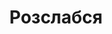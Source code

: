 ---
layout: archive_film
permalink: ua/archive/2020/extra-short/relax-and-mallow-out

title: Розслабся
director: Clara Chou
country: США
description: Маршмелоу чілять у їхньому маленькому особливому світі. Деякі з них - на вершині кавоварки, інші ж насолоджуються шоколадною ванною. Життя важке, інколи треба просто розслабитися.
category: extra-short
image_folder: images/films/archive/2020/extra-short/relax-and-mallow-out
is_winner: false
submission_year: 2020
lang: ua
---